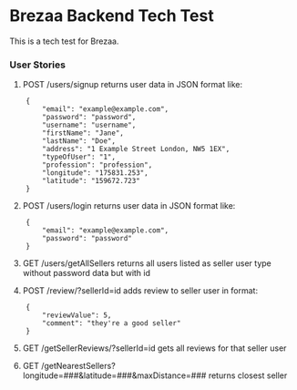 # Brezaa Backend Tech Test

This is a tech test for Brezaa.

### User Stories

1. POST /users/signup returns user data in JSON format like:
```
	{
		"email": "example@example.com",
		"password": "password",
		"username": "username",
		"firstName": "Jane",
		"lastName": "Doe",
		"address": "1 Example Street London, NW5 1EX",
		"typeOfUser": "1",
		"profession": "profession",
		"longitude": "175831.253",
		"latitude": "159672.723"
	}
```

2. POST /users/login returns user data in JSON format like:
```
	{
		"email": "example@example.com",
		"password": "password"
	}
```
3. GET /users/getAllSellers returns all users listed as seller user type without password data but with id

4. POST /review/?sellerId=id adds review to seller user in format:
```
	{
		"reviewValue": 5,
		"comment": "they're a good seller"
	}
```

5. GET /getSellerReviews/?sellerId=id gets all reviews for that seller user

6. GET /getNearestSellers?longitude=###&latitude=###&maxDistance=### returns closest seller